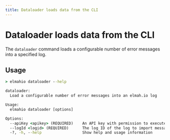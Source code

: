 ```yaml
---
title: Dataloader loads data from the CLI
---
```


# Dataloader loads data from the CLI

The `dataloader` command loads a configurable number of error messages into a specified log.

## Usage

```cmd
> elmahio dataloader --help

dataloader:
  Load a configurable number of error messages into an elmah.io log

Usage:
  elmahio dataloader [options]

Options:
  --apiKey <apikey> (REQUIRED)    An API key with permission to execute the command
  --logId <logid> (REQUIRED)      The log ID of the log to import messages into
  -?, -h, --help                  Show help and usage information
```